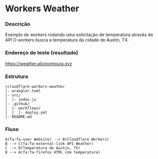 # Workers Weather

### Descrição

Exemplo de workers rodando uma solicitação de temperatura através de API
O workers busca a temperatura da cidade de Austin, TX.

### Endereço de teste (resultado)
https://weather.alicinomoura.xyz

### Estrutura
```
/cloudflare-workers-weather
|- wrangler.toml
|- src/
|  |- index.js
|- .github/
|  |- workflows/
|  |  |- deploy.yml
|- README.md
``` 

### Fluxo

```flowchart TD
A(fa:fa-user Website) --> B(Cloudflare Workers)
B --> C(fa:fa-external-link API Weather)
C --> D(Temperatura de Austin, TX)
D --> A(fa:fa-firefox HTML com temperatura)
```